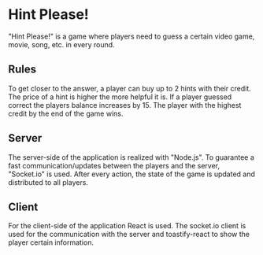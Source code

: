 # Hint Please!
"Hint Please!" is a game where players need to guess a certain video game, movie, song, etc. in every round.

## Rules
To get closer to the answer, a player can buy up to 2 hints with their credit.
The price of a hint is higher the more helpful it is.
If a player guessed correct the players balance increases by 15.
The player with the highest credit by the end of the game wins.

## Server
The server-side of the application is realized with "Node.js". 
To guarantee a fast communication/updates between the players and the server, "Socket.io" is used.
After every action, the state of the game is updated and distributed to all players.

## Client
For the client-side of the application React is used. 
The socket.io client is used for the communication with the server and toastify-react to show the player certain information.
